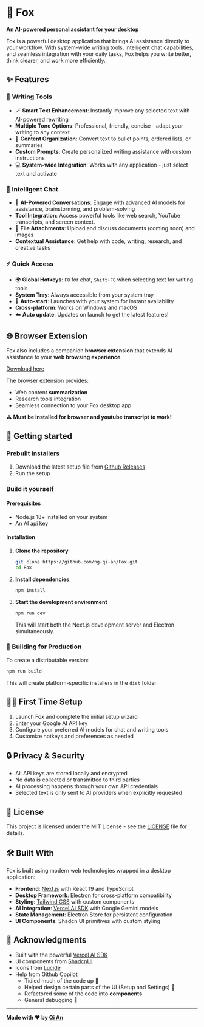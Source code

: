 # 🦊 Fox

**An AI-powered personal assistant for your desktop**

Fox is a powerful desktop application that brings AI assistance directly to your workflow. With system-wide writing tools, intelligent chat capabilities, and seamless integration with your daily tasks, Fox helps you write better, think clearer, and work more efficiently.

## ✨ Features

### 🔧 Writing Tools
- 🪄 **Smart Text Enhancement**: Instantly improve any selected text with AI-powered rewriting
- **Multiple Tone Options**: Professional, friendly, concise - adapt your writing to any context
- 📃 **Content Organization**: Convert text to bullet points, ordered lists, or summaries
- **Custom Prompts**: Create personalized writing assistance with custom instructions
- 💻 **System-wide Integration**: Works with any application - just select text and activate

### 💬 Intelligent Chat
- 👋 **AI-Powered Conversations**: Engage with advanced AI models for assistance, brainstorming, and problem-solving
- **Tool Integration**: Access powerful tools like web search, YouTube transcripts, and screen context.
- 📁 **File Attachments**: Upload and discuss documents (coming soon) and images
- **Contextual Assistance**: Get help with code, writing, research, and creative tasks 

### ⚡ Quick Access
- 🌍 **Global Hotkeys**: `F8` for chat, `Shift+F8` when selecting text for writing tools
- **System Tray**: Always accessible from your system tray
- 🚗 **Auto-start**: Launches with your system for instant availability
- **Cross-platform**: Works on Windows and macOS
- ☁️ **Auto update**: Updates on launch to get the latest features!

## 🌐 Browser Extension

Fox also includes a companion **browser extension** that extends AI assistance to your **web browsing experience**. 

[Download here](https://github.com/ng-qi-an/Fox-Extension)

The browser extension provides:
- Web content **summarization**
- Research tools integration
- Seamless connection to your Fox desktop app

**⚠️ Must be installed for browser and youtube transcript to work!**


## 🚀 Getting started

### Prebuilt Installers
1. Download the latest setup file from [Github Releases](https://github.com/ng-qi-an/Fox/releases)
2. Run the setup

### Build it yourself
#### Prerequisites
- Node.js 18+ installed on your system
- An AI api key

#### Installation

1. **Clone the repository**
   ```bash
   git clone https://github.com/ng-qi-an/Fox.git
   cd Fox
   ```

2. **Install dependencies**
   ```bash
   npm install
   ```

3. **Start the development environment**
   ```bash
   npm run dev
   ```
   This will start both the Next.js development server and Electron simultaneously.


### 🚢 Building for Production

To create a distributable version:

```bash
npm run build
```

This will create platform-specific installers in the `dist` folder.


## 🧑‍💻 First Time Setup

1. Launch Fox and complete the initial setup wizard
2. Enter your Google AI API key
3. Configure your preferred AI models for chat and writing tools
4. Customize hotkeys and preferences as needed




## 🔒 Privacy & Security

- All API keys are stored locally and encrypted
- No data is collected or transmitted to third parties
- AI processing happens through your own API credentials
- Selected text is only sent to AI providers when explicitly requested

## 📝 License

This project is licensed under the MIT License - see the [LICENSE](LICENSE) file for details.



## 🛠️ Built With

Fox is built using modern web technologies wrapped in a desktop application:

- **Frontend**: [Next.js](https://nextjs.org/) with React 19 and TypeScript
- **Desktop Framework**: [Electron](https://electronjs.org/) for cross-platform compatibility
- **Styling**: [Tailwind CSS](https://tailwindcss.com/) with custom components
- **AI Integration**: [Vercel AI SDK](https://sdk.vercel.ai/) with Google Gemini models
- **State Management**: Electron Store for persistent configuration
- **UI Components**: Shadcn UI primitives with custom styling


## 🙏 Acknowledgments

- Built with the powerful [Vercel AI SDK](https://sdk.vercel.ai/)
- UI components from [ShadcnUI](https://radix-ui.com/)
- Icons from [Lucide](https://lucide.dev/)
- Help from Github Copilot
    - Tidied much of the code up 🧹
    - Helped design certain parts of the UI (Setup and Settings) 🎨
    - Refactored some of the code into **components** 
    - General debugging 🐛

---

**Made with ❤️ by [Qi An](https://github.com/ng-qi-an)**

